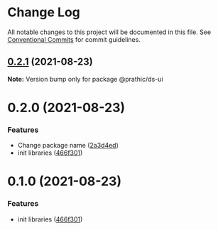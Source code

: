 # Change Log

All notable changes to this project will be documented in this file.
See [Conventional Commits](https://conventionalcommits.org) for commit guidelines.

## [0.2.1](https://github.com/prathick/lerna-test-commands/compare/@prathic/ds-ui@0.2.0...@prathic/ds-ui@0.2.1) (2021-08-23)

**Note:** Version bump only for package @prathic/ds-ui





# 0.2.0 (2021-08-23)


### Features

* Change package name ([2a3d4ed](https://github.com/prathick/lerna-test-commands/commit/2a3d4ed1f5fca858b3234fc7b10179e60af23958))
* init libraries ([466f301](https://github.com/prathick/lerna-test-commands/commit/466f301f9c00683b4ba74e18769199b118a3bdcc))





# 0.1.0 (2021-08-23)


### Features

* init libraries ([466f301](https://github.com/prathick/lerna-test-commands/commit/466f301f9c00683b4ba74e18769199b118a3bdcc))
